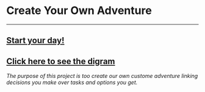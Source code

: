 # Create Your Own Adventure
---
## [Start your day!](home.md)
## [Click here to see the digram](https://docs.google.com/drawings/d/1EoUpPn_gLWrmw6_pCnpPf4vI70Jz4pvN2Pelmi6W7YA/edit)

*The purpose of this project is too create our own custome adventure linking decisions you make over tasks and options you get.* 